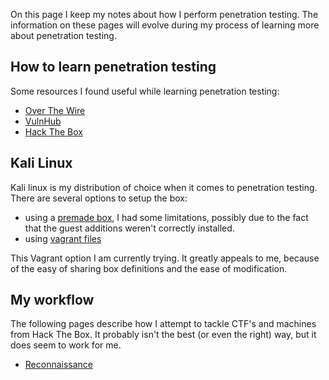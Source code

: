 On this page I keep my notes about how I perform penetration testing. The information on these pages will evolve during my process of learning more about penetration testing.

## How to learn penetration testing

Some resources I found useful while learning penetration testing:

* [Over The Wire](https://overthewire.org)
* [VulnHub](https://vulnhub.com)
* [Hack The Box](https://hackthebox.eu)

## Kali Linux

Kali linux is my distribution of choice when it comes to penetration testing. There are several options to setup the box:

* using a [premade box](https://www.offensive-security.com/kali-linux-vm-vmware-virtualbox-image-download/), I had some limitations, possibly due to the fact that the guest additions weren't correctly installed.
* using [vagrant files](https://www.kali.org/news/announcing-kali-for-vagrant/)

This Vagrant option I am currently trying. It greatly appeals to me, because of the easy of sharing box definitions and the ease of modification.

## My workflow

The following pages describe how I attempt to tackle CTF's and machines from Hack The Box. It probably isn't the best (or even the right) way, but it does seem to work for me.

* [Reconnaissance](/security/reconnaissance)